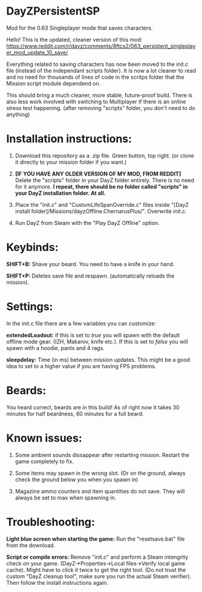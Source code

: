 # DayZPersistentSP
Mod for the 0.63 Singleplayer mode that saves characters.

Hello! 
This is the updated, cleaner version of this mod: https://www.reddit.com/r/dayz/comments/8ftcs2/063_persistent_singleplayer_mod_update_10_save/

Everything related to saving characters has now been moved to the init.c file (instead of the independant scripts folder).
It is now a lot cleaner to read and no need for thousands of lines of code in the scritps folder that the Mission script module dependend on.

This should bring a much cleaner, more stable, future-proof build. There is also less work involved with switching to Multiplayer if there is an online stress test happening. (after removing "scripts" folder, you don't need to do anything)

# Installation instructions:

1. Download this repository as a .zip file. Green button, top right. (or clone it directly to your mission folder if you want.)

2. **[IF YOU HAVE ANY OLDER VERSION OF MY MOD, FROM REDDIT]** Delete the "scripts" folder in your DayZ folder entirely. There is no need for it anymore. **I repeat, there should be no folder called "scripts" in your DayZ installation folder. At all.**

3. Place the "init.c" and "CustomLifeSpanOverride.c" files inside "[DayZ install folder]/Missions/dayzOffline.ChernarusPlus/". Overwrite init.c.

4. Run DayZ from Steam with the "Play DayZ Offline" option.

# Keybinds:

**SHIFT+B:** Shave your beard. You need to have a knife in your hand.

**SHIFT+P:** Deletes save file and respawn. (automatically reloads the mission).

# Settings:

In the init.c file there are a few variables you can customize:

**extendedLoadout:** if this is set to *true* you will spawn with the default offline mode gear. (IZH, Makarov, knife etc.). If this is set to *false* you will spawn with a hoodie, pants and 4 rags. 

**sleepdelay:** Time (in ms) between mission updates. This might be a good idea to set to a higher value if you are having FPS problems.

# Beards:

You heard correct, beards are in this build! As of right now it takes 30 minutes for half beardness, 60 minutes for a full beard.

# Known issues:

1. Some ambient sounds dissappear after restarting mission. Restart the game completely to fix.

2. Some items may spawn in the wrong slot. (Or on the ground, always check the ground below you when you spawn in)

3. Magazine ammo counters and item quantities do not save. They will always be set to max when spawning in.


# Troubleshooting:

**Light blue screen when starting the game:** Run the "resetsave.bat" file from the download.

**Script or compile errors:** Remove "init.c" and perform a Steam intengrity check on your game. (DayZ->Properties->Local files->Verify local game cache). Might have to click it twice to get the right tool. (Do not trust the custom "DayZ cleanup tool", make sure you run the actual Steam verifier). Then follow the install instructions again.
